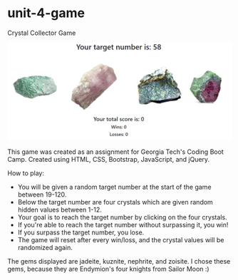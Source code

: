 # unit-4-game

Crystal Collector Game

![Screenshot](screenshot.png)

This game was created as an assignment for Georgia Tech's Coding Boot Camp.
Created using HTML, CSS, Bootstrap, JavaScript, and jQuery.

How to play:
* You will be given a random target number at the start of the game between 19-120.
* Below the target number are four crystals which are given random hidden values between 1-12.
* Your goal is to reach the target number by clicking on the four crystals.
* If you're able to reach the target number without surpassing it, you win!
* If you surpass the target number, you lose.
* The game will reset after every win/loss, and the crystal values will be randomized again.

The gems displayed are jadeite, kuznite, nephrite, and zoisite.
I chose these gems, because they are Endymion's four knights from Sailor Moon :)
